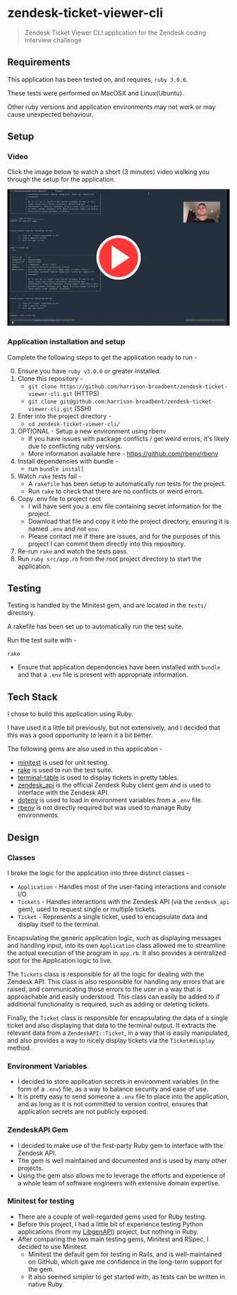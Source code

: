 # zendesk-ticket-viewer-cli

> Zendesk Ticket Viewer CLI application for the Zendesk coding interview challenge

## Requirements

This application has been tested on, and requires, `ruby 3.0.0`.

These tests were performed on MacOSX and Linux(Ubuntu).

Other ruby versions and application environments may not work or may cause unexpected behaviour.

## Setup

### Video

Click the image below to watch a short (3 minutes) video walking you through the setup for the application.

[](./docs/setup-video-and-walkthrough.mp4)
[![Play setup video](./docs/zendesk-video-screenshot-with-play-button.jpg)](./docs/setup-video-and-walkthrough.mp4 "Video Title")

### Application installation and setup

Complete the following steps to get the application ready to run -

0. Ensure you have `ruby v3.0.0` or greater installed.
1. Clone this repository -
   - `git clone https://github.com/harrison-broadbent/zendesk-ticket-viewer-cli.git` (HTTPS)
   - `git clone git@github.com:harrison-broadbent/zendesk-ticket-viewer-cli.git` (SSH)
2. Enter into the project directory -
   - `cd zendesk-ticket-viewer-cli/`
3. OPTIONAL - Setup a new environment using rbenv
   - If you have issues with package conflicts / get weird errors, it's likely due to conflicting ruby versions.
   - More information available here - https://github.com/rbenv/rbenv
4. Install dependencies with bundle -
   - run `bundle install`
5. Watch `rake` tests fail -
   - A `rakefile` has been setup to automatically run tests for the project.
   - Run `rake` to check that there are no conflicts or weird errors.
6. Copy .env file to project root
   - I will have sent you a .env file containing secret information for the project.
   - Download that file and copy it into the project directory, ensuring it is named `.env` and not `env`.
   - Please contact me if there are issues, and for the purposes of this project I can commit them directly into this repository.
7. Re-run `rake` and watch the tests pass.
8. Run `ruby src/app.rb` from the root project directory to start the application.

## Testing

Testing is handled by the Minitest gem, and are located in the `tests/` directory.

A rakefile has been set up to automatically run the test suite.

Run the test suite with -

```
rake
```

- Ensure that application dependencies have been installed with `bundle` and that a `.env` file is present with appropriate information.

## Tech Stack

I chose to build this application using Ruby.

I have used it a little bit previously, but not extensively, and I decided that this was a good opportunity to learn it a bit better.

The following gems are also used in this application -

- [minitest](https://github.com/seattlerb/minitest) is used for unit testing.
- [rake](https://github.com/ruby/rake) is used to run the test suite.
- [terminal-table](https://github.com/tj/terminal-table) is used to display tickets in pretty tables.
- [zendesk_api](https://github.com/zendesk/zendesk_api_client_rb) is the official Zendesk Ruby client gem and is used to interface with the Zendesk API.
- [dotenv](https://github.com/bkeepers/dotenv) is used to load in environment variables from a `.env` file.
- [rbenv](https://github.com/rbenv/rbenv) is not directly required but was used to manage Ruby environments.

## Design

### Classes

I broke the logic for the application into three distinct classes -

- `Application` - Handles most of the user-facing interactions and console I/O.
- `Tickets` - Handles interactions with the Zendesk API (via the `zendesk_api` gem), used to request single or multiple tickets.
- `Ticket` - Represents a single ticket, used to encapsulate data and display itself to the terminal.

Encapsulating the generic application logic, such as displaying messages and handling input, into its own `Application` class allowed me to streamline the actual execution of the program in `app.rb`. It also provides a centralized spot for the Application logic to live.

The `Tickets` class is responsible for all the logic for dealing with the Zendesk API. This class is also responsible for handling any errors that are raised, and communicating those errors to the user in a way that is approachable and easily understood. This class can easily be added to if additional functionality is required, such as adding or deleting tickets.

Finally, the `Ticket` class is responsible for encapsulating the data of a single ticket and also displaying that data to the terminal output. It extracts the relevant data from a `ZendeskAPI::Ticket`, in a way that is easily manipulated, and also provides a way to nicely display tickets via the `Ticket#display` method.

### Environment Variables

- I decided to store application secrets in environment variables (in the form of a `.env`) file, as a way to balance security and ease of use.
- It is pretty easy to send someone a `.env` file to place into the application, and as long as it is not committed to version control, ensures that application secrets are not publicly exposed.

### ZendeskAPI Gem

- I decided to make use of the first-party Ruby gem to interface with the Zendesk API.
- The gem is well maintained and documented and is used by many other projects.
- Using the gem also allows me to leverage the efforts and experience of a whole team of software engineers with extensive domain expertise.

### Minitest for testing

- There are a couple of well-regarded gems used for Ruby testing.
- Before this project, I had a little bit of experience testing Python applications (from my [LibgenAPI](https://github.com/harrison-broadbent/libgen-api)) project, but nothing in Ruby.
- After comparing the two main testing gems, Minitest and RSpec, I decided to use Minitest.
  - Minitest the default gem for testing in Rails, and is well-maintained on GitHub, which gave me confidence in the long-term support for the gem.
  - It also seemed simpler to get started with, as tests can be written in native Ruby.
